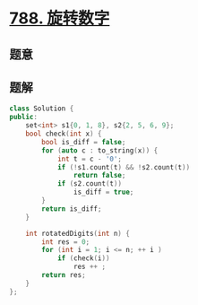 #  [788. 旋转数字](https://leetcode.cn/problems/rotated-digits/)

## 题意



## 题解



```c++
class Solution {
public:
    set<int> s1{0, 1, 8}, s2{2, 5, 6, 9};
    bool check(int x) {
        bool is_diff = false;
        for (auto c : to_string(x)) {
            int t = c - '0';
            if (!s1.count(t) && !s2.count(t))
                return false;
            if (s2.count(t))
                is_diff = true;
        }
        return is_diff;
    }

    int rotatedDigits(int n) {
        int res = 0;
        for (int i = 1; i <= n; ++ i )
            if (check(i))
                res ++ ;
        return res;
    }
};
```



```python3

```

